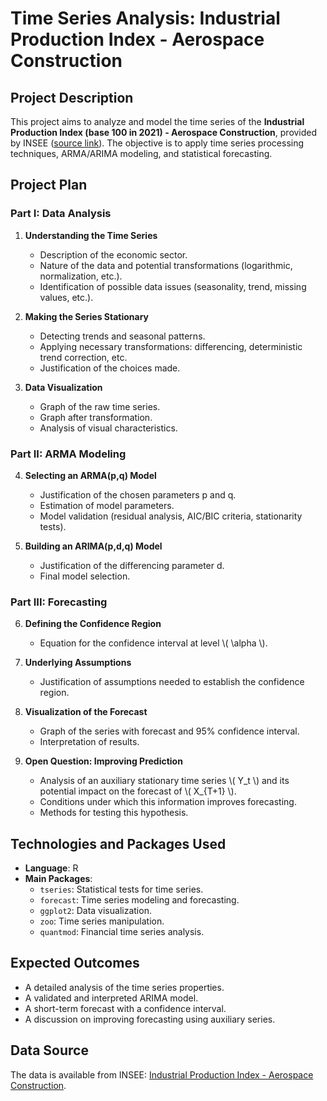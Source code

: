# Time Series Analysis: Industrial Production Index - Aerospace Construction

## Project Description
This project aims to analyze and model the time series of the **Industrial Production Index (base 100 in 2021) - Aerospace Construction**, provided by INSEE ([source link](https://www.insee.fr/fr/statistiques/serie/010768165#Tableau)). The objective is to apply time series processing techniques, ARMA/ARIMA modeling, and statistical forecasting.

## Project Plan

### **Part I: Data Analysis**
1. **Understanding the Time Series**
   - Description of the economic sector.
   - Nature of the data and potential transformations (logarithmic, normalization, etc.).
   - Identification of possible data issues (seasonality, trend, missing values, etc.).

2. **Making the Series Stationary**
   - Detecting trends and seasonal patterns.
   - Applying necessary transformations: differencing, deterministic trend correction, etc.
   - Justification of the choices made.

3. **Data Visualization**
   - Graph of the raw time series.
   - Graph after transformation.
   - Analysis of visual characteristics.

### **Part II: ARMA Modeling**
4. **Selecting an ARMA(p,q) Model**
   - Justification of the chosen parameters p and q.
   - Estimation of model parameters.
   - Model validation (residual analysis, AIC/BIC criteria, stationarity tests).

5. **Building an ARIMA(p,d,q) Model**
   - Justification of the differencing parameter d.
   - Final model selection.

### **Part III: Forecasting**
6. **Defining the Confidence Region**
   - Equation for the confidence interval at level \\( \\alpha \\).

7. **Underlying Assumptions**
   - Justification of assumptions needed to establish the confidence region.

8. **Visualization of the Forecast**
   - Graph of the series with forecast and 95% confidence interval.
   - Interpretation of results.

9. **Open Question: Improving Prediction**
   - Analysis of an auxiliary stationary time series \\( Y_t \\) and its potential impact on the forecast of \\( X_{T+1} \\).
   - Conditions under which this information improves forecasting.
   - Methods for testing this hypothesis.

## Technologies and Packages Used
- **Language**: R
- **Main Packages**:
  - `tseries`: Statistical tests for time series.
  - `forecast`: Time series modeling and forecasting.
  - `ggplot2`: Data visualization.
  - `zoo`: Time series manipulation.
  - `quantmod`: Financial time series analysis.

## Expected Outcomes
- A detailed analysis of the time series properties.
- A validated and interpreted ARIMA model.
- A short-term forecast with a confidence interval.
- A discussion on improving forecasting using auxiliary series.

## Data Source
The data is available from INSEE: [Industrial Production Index - Aerospace Construction](https://www.insee.fr/fr/statistiques/serie/010768165#Tableau).
